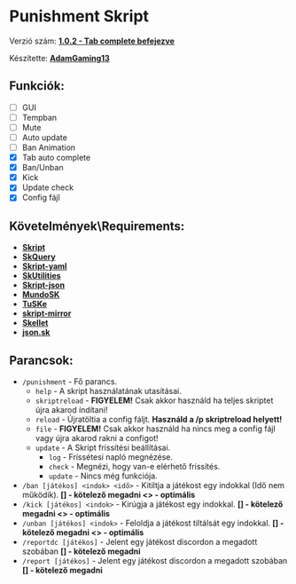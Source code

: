 # **Punishment Skript**

Verzió szám: **[1.0.2 - Tab complete befejezve](https://pastebin.com/RbzMPk3L)**

Készítette: **[AdamGaming13](https://www.youtube.com/channel/UCMW9GpGBMsOtKGsN1JeXN6Q)**

## **Funkciók:**
- [ ] GUI
- [ ] Tempban
- [ ] Mute
- [ ] Auto update
- [ ] Ban Animation
- [x] Tab auto complete
- [x] Ban/Unban
- [x] Kick
- [x] Update check
- [x] Config fájl

## **Követelmények\Requirements:**

- **[Skript](https://github.com/SkriptLang/Skript/releases)**
- **[SkQuery](https://www.spigotmc.org/resources/skquery-1-9-1-14.36631/)**
- **[Skript-yaml](https://github.com/Sashie/skript-yaml/releases/)**
- **[SkUtilities](https://github.com/tim740/skUtilities/releases/)**
- **[Skript-json](https://github.com/btk5h/skript-json/releases)**
- **[MundoSK](https://github.com/MundoSK/MundoSK/raw/af76545e42892aa63e0952ad767e16a57ed08782/MundoSK.jar)**
- **[TuSKe](https://www.spigotmc.org/resources/tuske.25136/)**
- **[skript-mirror](https://github.com/btk5h/skript-mirror/releases)**
- **[Skellet](https://github.com/TheLimeGlass/Skellett/releases)**
- **[json.sk](https://forums.skunity.com/resources/json-sk.23/)**

## **Parancsok:**

- `/punishment` - Fő parancs.
  - `help` - A skript használatának utasításai.
  - `skriptreload` - **FIGYELEM!** Csak akkor használd ha teljes skriptet újra akarod índítani!
  - `reload` - Újratöltia a config fáljt. **Használd a /p skriptreload helyett!**
  - `file` - **FIGYELEM!** Csak akkor használd ha nincs meg a config fájl vagy újra akarod rakni a configot!
  - `update` - A Skript frissítési beállításai.
    - `log` - Fríssétesi napló megnézése.
    - `check` - Megnézi, hogy van-e elérhető frissítés.
    - `update` - Nincs még funkciója.
- `/ban [játékos] <indok> <idő>` \- Kitiltja a játékost egy indokkal (Idő nem működik).    **[] \- kötelező megadni <> \- optimális** 
- `/kick [játékos] <indok>` \-  Kirúgja a játékost egy indokkal.    **[] \- kötelező megadni <> \- optimális**
- `/unban [játékos] <indok>` \- Feloldja a játékost tiltálsát egy indokkal.    **[] \- kötelező megadni <> \- optimális**
- `/reportdc [játékos]` \- Jelent egy játékost discordon a megadott szobában **[] \- kötelező megadni**
- `/report [játékos]` \- Jelent egy játékost discordon a megadott szobában **[] \- kötelező megadni**
